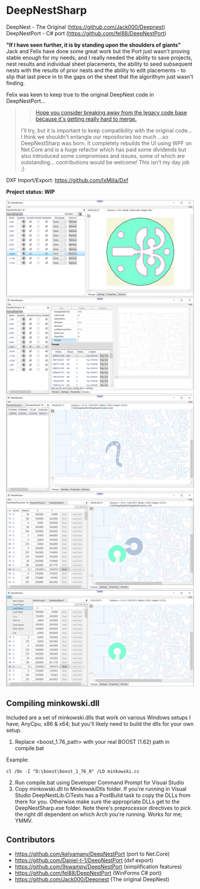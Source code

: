 # DeepNestSharp
DeepNest - The Original (https://github.com/Jack000/Deepnest)
DeepNestPort - C# port (https://github.com/fel88/DeepNestPort)

**"If I have seen further, it is by standing upon the shoulders of giants"**
Jack and Felix have done some great work but the Port just wasn't proving stable 
enough for my needs; and I really needed the ability to save projects, nest 
results and individual sheet placements, the ability to seed subsequent nests with 
the results of prior nests and the ability to edit placements - to slip that 
last piece in to the gaps on the sheet that the algorithym just wasn't finding.

Felix was keen to keep true to the original DeepNest code in DeepNestPort...
> > [Hope you consider breaking away from the legacy code base because it's getting really hard to merge.](https://github.com/fel88/DeepNestPort/issues/12#issuecomment-875273391)
> 
> I'll try, but it is important to keep compatibility with the original code...
> I think we shouldn't entangle our repositories too much
...so DeepNestSharp was born. It completely rebuilds the UI using WPF on Net.Core
and is a huge refactor which has paid some dividends but also introduced some 
compromises and issues, some of which are outstanding... contributions would be 
welcome! This isn't my day job ;)

DXF Import/Export: https://github.com/IxMilia/Dxf

**Project status: WIP**

<img src="imgs/2.png"/>
<img src="imgs/3.png"/>
<img src="imgs/NestResultEditor.png"/>
<img src="imgs/SheetplacementEditor.png"/>
<img src="imgs/SaveFiles.png"/>


## Compiling minkowski.dll
Included are a set of minkowski.dlls that work on various Windows setups I 
have; AnyCpu, x86 & x64; but you'll likely need to build the dlls for your
own setup.

1. Replace <boost_1.76_path> with your real BOOST (1.62) path in compile.bat

Example:
```
cl /Ox -I "D:\boost\boost_1_76_0" /LD minkowski.cc
```
2. Run compile.bat using Developer Command Prompt for Visual Studio
3. Copy minkowski.dll to MinkowskiDlls folder. If you're running in Visual Studio
DeepNestLib.CiTests has a PostBuild task to copy the DLLs from there for you. 
Otherwise make sure the appropriate DLLs get to the DeepNestSharp.exe folder. Note
there's preprocessor directives to pick the right dll dependent on which Arch 
you're running. Works for me; YMMV.

## Contributors
* https://github.com/kelyamany/DeepNestPort (port to Net.Core)
* https://github.com/Daniel-t-1/DeepNestPort (dxf export)
* https://github.com/9swampy/DeepNestPort (simplification features)
* https://github.com/fel88/DeepNestPort (WinForms C# port)
* https://github.com/Jack000/Deepnest (The original DeepNest)
